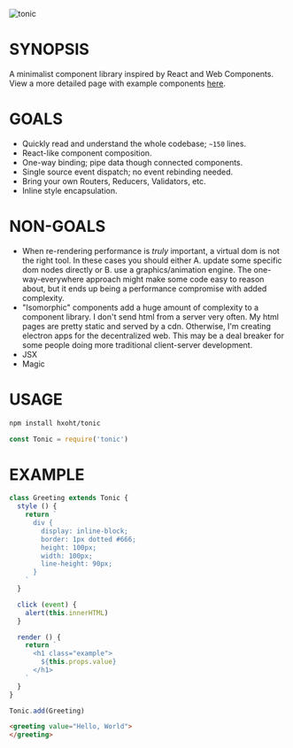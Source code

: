 ![tonic](https://github.com/hxoht/tonic/raw/addimage/readme-tonic.png)

# SYNOPSIS
A minimalist component library inspired by React and Web Components.
View a more detailed page with example components [here][0].

# GOALS
- Quickly read and understand the whole codebase; `~150` lines.
- React-like component composition.
- One-way binding; pipe data though connected components.
- Single source event dispatch; no event rebinding needed.
- Bring your own Routers, Reducers, Validators, etc.
- Inline style encapsulation.

# NON-GOALS
- When re-rendering performance is *truly* important, a virtual dom is
not the right tool. In these cases you should either A. update some
specific dom nodes directly or B. use a graphics/animation engine. The
one-way-everywhere approach might make some code easy to reason about,
but it ends up being a performance compromise with added complexity.
- "Isomorphic" components add a huge amount of complexity to a component
library. I don't send html from a server very often. My html
pages are pretty static and served by a cdn. Otherwise, I'm creating
electron apps for the decentralized web. This may be a deal breaker for
some people doing more traditional client-server development.
- JSX
- Magic

# USAGE
```bash
npm install hxoht/tonic
```

```js
const Tonic = require('tonic')
```

# EXAMPLE
```js
class Greeting extends Tonic {
  style () {
    return `
      div {
        display: inline-block;
        border: 1px dotted #666;
        height: 100px;
        width: 100px;
        line-height: 90px;
      }
    `
  }

  click (event) {
    alert(this.innerHTML)
  }

  render () {
    return `
      <h1 class="example">
        ${this.props.value}
      </h1>
    `
  }
}

Tonic.add(Greeting)
```

```html
<greeting value="Hello, World">
</greeting>
```

[0]:https://hxoht.github.io/tonic/
